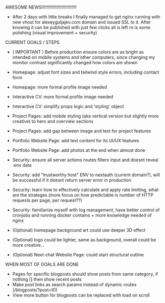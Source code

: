 AWESOME NEWS!!!!!!!!!!!!!!!!!!!!!!!!!!!!
- After 2 days with little breaks I finally managed to get nginx running with
new vhost for alexeyguljajev.com domain and issued SSL to it. After knowing it can be published with just few clicks all is left rn is some polishing (visual improvement + security) 


CURRENT GOALS / STEPS
- ( IMPORTANT ) Before production ensure colors are as bright as intended on mobile systems and other computers, since
changing my monitor contrast significantly changed how colors are shown 

- Homepage: adjust font sizes and tailwind style errors, including contact form

- Homepage: more formal profile image needed

- Interactive CV: more formal profile image needed

- Interactive CV: simplify props logic and 'styling' object

- Project Pages: add mobile styling (aka vertical version but slightly more creative) to hero and overview sections

- Project Pages: add gap between image and text for project features

- Portfolio Website Page: add text content for its UI/UX features

- Portfolio Website Page: add photos at the end when almost done

- Security: ensure all server actions routes filters input and doesnt reveal .env data

- Security: add "trustworthy host" ENV to nextauth (current domain?), will be successful if it doesnt return server error in production

- Security: learn how to effectively calculate and apply rate limiting, what are the strateges (more focus on how predictable is number of HTTP requests per page, per request??)

- Security: familiarize myself with log management, have better control of cronjobs and running docker contains + more knowledge needed of nginx

- (Optional) homepage background art could use deeper 3D effect 
- (Optional) logo could be lighter, same as background, overall could be more creative...
- (Optional) Next-chat Website Page: could start structural outline



WHEN MOST OF GOALS ARE DONE
- Pages for specific blogposts should show posts from same category, if nothing [] then show recent posts
- Make post links as search params instead of dynamic routes (/blogposts/?post=ID) 
- View more button for blogposts can be replaced with load on scroll 






